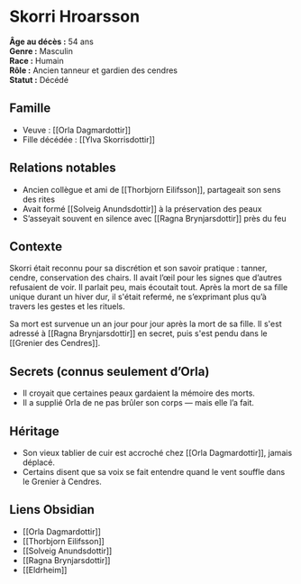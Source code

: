 # Skorri Hroarsson

**Âge au décès :** 54 ans  
**Genre :** Masculin  
**Race :** Humain  
**Rôle :** Ancien tanneur et gardien des cendres  
**Statut :** Décédé

## Famille
- Veuve : [[Orla Dagmardottir]]
- Fille décédée : [[Ylva Skorrisdottir]]

## Relations notables
- Ancien collègue et ami de [[Thorbjorn Eilifsson]], partageait son sens des rites  
- Avait formé [[Solveig Anundsdottir]] à la préservation des peaux  
- S’asseyait souvent en silence avec [[Ragna Brynjarsdottir]] près du feu

## Contexte
Skorri était reconnu pour sa discrétion et son savoir pratique : tanner, cendre, conservation des chairs. Il avait l’œil pour les signes que d’autres refusaient de voir. Il parlait peu, mais écoutait tout. Après la mort de sa fille unique durant un hiver dur, il s'était refermé, ne s’exprimant plus qu’à travers les gestes et les rituels.

Sa mort est survenue un an jour pour jour après la mort de sa fille. Il s'est adressé à [[Ragna Brynjarsdottir]] en secret, puis s'est pendu dans le [[Grenier des Cendres]].

## Secrets (connus seulement d’Orla)
- Il croyait que certaines peaux gardaient la mémoire des morts.
- Il a supplié Orla de ne pas brûler son corps — mais elle l’a fait.

## Héritage
- Son vieux tablier de cuir est accroché chez [[Orla Dagmardottir]], jamais déplacé.
- Certains disent que sa voix se fait entendre quand le vent souffle dans le Grenier à Cendres.

## Liens Obsidian
- [[Orla Dagmardottir]]
- [[Thorbjorn Eilifsson]]
- [[Solveig Anundsdottir]]
- [[Ragna Brynjarsdottir]]
- [[Eldrheim]]
